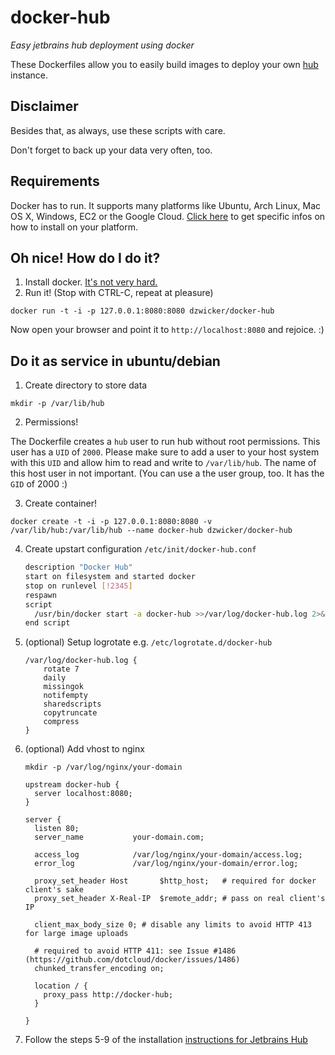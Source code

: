 
# docker-hub

*Easy jetbrains hub deployment using docker*

These Dockerfiles allow you to easily build images to deploy your own [hub](http://www.jetbrains.com/hub/) instance.

## Disclaimer
Besides that, as always, use these scripts with care.

Don't forget to back up your data very often, too.

## Requirements
Docker has to run. It supports many platforms like Ubuntu, Arch Linux, Mac OS X, Windows, EC2 or the Google Cloud.
[Click here](http://docs.docker.io/en/latest/installation/) to get specific infos on how to install on your platform.

## Oh nice! How do I do it?
1. Install docker. [It's not very hard.](http://docs.docker.io/en/latest/installation/)
2. Run it! (Stop with CTRL-C, repeat at pleasure)

  `docker run -t -i -p 127.0.0.1:8080:8080 dzwicker/docker-hub`



Now open your browser and point it to `http://localhost:8080` and rejoice. :)

## Do it as service in ubuntu/debian
1. Create directory to store data
  
  `mkdir -p /var/lib/hub`

2. Permissions!

  The Dockerfile creates a `hub` user to run hub without root permissions. This user has a `UID` of `2000`. Please make sure to add a user to your host system with this `UID` and allow him to read and write to `/var/lib/hub`. The name of this host user in not important. (You can use a the user group, too. It has the `GID` of 2000 :)
  
3. Create container!

  `docker create -t -i -p 127.0.0.1:8080:8080 -v /var/lib/hub:/var/lib/hub --name docker-hub dzwicker/docker-hub`

4. Create upstart configuration `/etc/init/docker-hub.conf`

	``` bash
	description "Docker Hub"
	start on filesystem and started docker
	stop on runlevel [!2345]
	respawn
	script
	  /usr/bin/docker start -a docker-hub >>/var/log/docker-hub.log 2>&1
	end script

	```
5. (optional) Setup logrotate e.g. `/etc/logrotate.d/docker-hub`


	```
	/var/log/docker-hub.log {
	    rotate 7
	    daily
	    missingok
	    notifempty
	    sharedscripts
	    copytruncate
	    compress
	}
	```
6. (optional) Add vhost to nginx

	`mkdir -p /var/log/nginx/your-domain`

	```
	upstream docker-hub {
	  server localhost:8080;
	}

	server {
	  listen 80;
	  server_name           your-domain.com;

	  access_log            /var/log/nginx/your-domain/access.log;
	  error_log             /var/log/nginx/your-domain/error.log;

	  proxy_set_header Host       $http_host;   # required for docker client's sake
	  proxy_set_header X-Real-IP  $remote_addr; # pass on real client's IP

	  client_max_body_size 0; # disable any limits to avoid HTTP 413 for large image uploads

	  # required to avoid HTTP 411: see Issue #1486 (https://github.com/dotcloud/docker/issues/1486)
	  chunked_transfer_encoding on;

	  location / {
	    proxy_pass http://docker-hub;
	  }

	}
	```
7. Follow the steps 5-9 of the installation [instructions for Jetbrains Hub](https://www.jetbrains.com/hub/help/1.0/Installing-Hub-with-Zip-Distribution.html)
